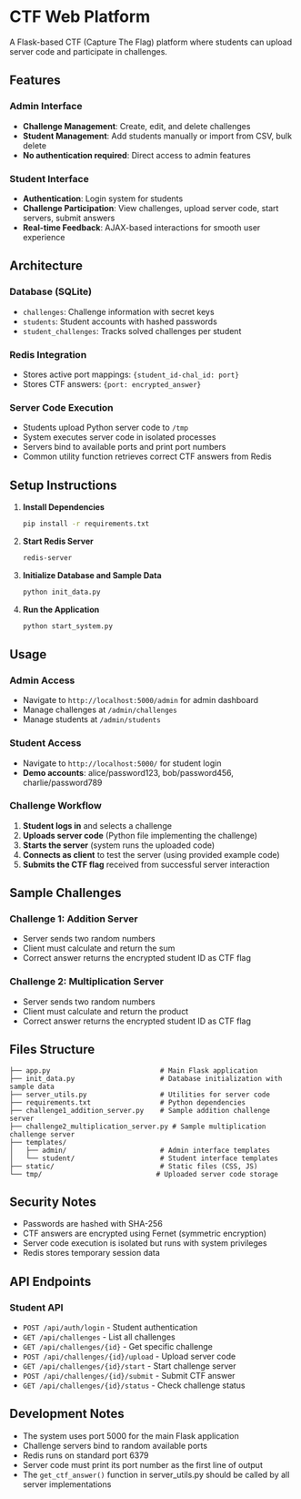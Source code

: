 # CTF Web Platform

A Flask-based CTF (Capture The Flag) platform where students can upload server code and participate in challenges.

## Features

### Admin Interface
- **Challenge Management**: Create, edit, and delete challenges
- **Student Management**: Add students manually or import from CSV, bulk delete
- **No authentication required**: Direct access to admin features

### Student Interface
- **Authentication**: Login system for students
- **Challenge Participation**: View challenges, upload server code, start servers, submit answers
- **Real-time Feedback**: AJAX-based interactions for smooth user experience

## Architecture

### Database (SQLite)
- `challenges`: Challenge information with secret keys
- `students`: Student accounts with hashed passwords
- `student_challenges`: Tracks solved challenges per student

### Redis Integration
- Stores active port mappings: `{student_id-chal_id: port}`
- Stores CTF answers: `{port: encrypted_answer}`

### Server Code Execution
- Students upload Python server code to `/tmp`
- System executes server code in isolated processes
- Servers bind to available ports and print port numbers
- Common utility function retrieves correct CTF answers from Redis

## Setup Instructions

1. **Install Dependencies**
   ```bash
   pip install -r requirements.txt
   ```

2. **Start Redis Server**
   ```bash
   redis-server
   ```

3. **Initialize Database and Sample Data**
   ```bash
   python init_data.py
   ```

4. **Run the Application**
   ```bash
   python start_system.py
   ```

## Usage

### Admin Access
- Navigate to `http://localhost:5000/admin` for admin dashboard
- Manage challenges at `/admin/challenges`
- Manage students at `/admin/students`

### Student Access
- Navigate to `http://localhost:5000/` for student login
- **Demo accounts**: alice/password123, bob/password456, charlie/password789

### Challenge Workflow
1. **Student logs in** and selects a challenge
2. **Uploads server code** (Python file implementing the challenge)
3. **Starts the server** (system runs the uploaded code)
4. **Connects as client** to test the server (using provided example code)
5. **Submits the CTF flag** received from successful server interaction

## Sample Challenges

### Challenge 1: Addition Server
- Server sends two random numbers
- Client must calculate and return the sum
- Correct answer returns the encrypted student ID as CTF flag

### Challenge 2: Multiplication Server
- Server sends two random numbers
- Client must calculate and return the product
- Correct answer returns the encrypted student ID as CTF flag

## Files Structure

```
├── app.py                           # Main Flask application
├── init_data.py                     # Database initialization with sample data
├── server_utils.py                  # Utilities for server code
├── requirements.txt                 # Python dependencies
├── challenge1_addition_server.py    # Sample addition challenge server
├── challenge2_multiplication_server.py # Sample multiplication challenge server
├── templates/
│   ├── admin/                       # Admin interface templates
│   └── student/                     # Student interface templates
├── static/                          # Static files (CSS, JS)
└── tmp/                            # Uploaded server code storage
```

## Security Notes

- Passwords are hashed with SHA-256
- CTF answers are encrypted using Fernet (symmetric encryption)
- Server code execution is isolated but runs with system privileges
- Redis stores temporary session data

## API Endpoints

### Student API
- `POST /api/auth/login` - Student authentication
- `GET /api/challenges` - List all challenges
- `GET /api/challenges/{id}` - Get specific challenge
- `POST /api/challenges/{id}/upload` - Upload server code
- `GET /api/challenges/{id}/start` - Start challenge server
- `POST /api/challenges/{id}/submit` - Submit CTF answer
- `GET /api/challenges/{id}/status` - Check challenge status

## Development Notes

- The system uses port 5000 for the main Flask application
- Challenge servers bind to random available ports
- Redis runs on standard port 6379
- Server code must print its port number as the first line of output
- The `get_ctf_answer()` function in server_utils.py should be called by all server implementations
